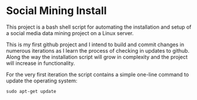 Social Mining Install
=====================

This project is a bash shell script for automating the installation and setup of a social media data mining project on a Linux server.

This is my first github project and I intend to build and commit changes in numerous iterations as I learn the process of checking in updates to github. Along the way the installation script will grow in complexity and the project will increase in functionality.

For the very first iteration the script contains a simple one-line command to update the operating system: 

``` sudo apt-get update ```

